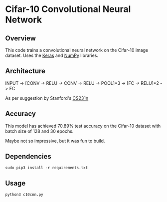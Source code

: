 # Cifar-10 Convolutional Neural Network

## Overview
This code trains a convolutional neural network on the Cifar-10 image dataset. Uses the [Keras](https://keras.io/) and [NumPy](http://www.numpy.org/) libraries.

## Architecture
 INPUT -> [CONV -> RELU -> CONV -> RELU -> POOL]*3 -> [FC -> RELU]*2 -> FC
 
 As per suggestion by Stanford's [CS231n](http://cs231n.github.io/convolutional-networks/#architectures)

## Accuracy
This model has achieved 70.89% test accuracy on the Cifar-10 dataset with batch size of 128 and 30 epochs.

Maybe not so impressive, but it was fun to build.

## Dependencies

```sudo pip3 install -r requirements.txt```

## Usage
```python3 c10cnn.py```
